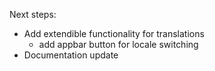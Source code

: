 Next steps:

- Add extendible functionality for translations
  - add appbar button for locale switching
- Documentation update
